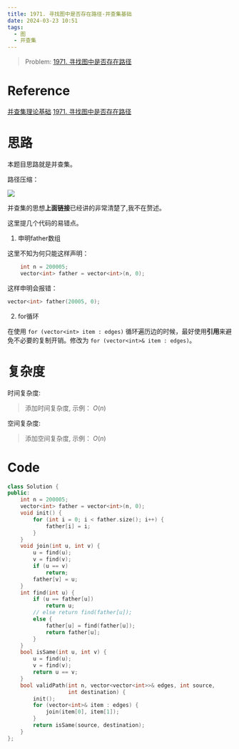 ```yaml
---
title: 1971. 寻找图中是否存在路径-并查集基础
date: 2024-03-23 10:51
tags:
  - 图
  - 并查集
---
```


> Problem: [1971. 寻找图中是否存在路径](https://leetcode.cn/problems/find-if-path-exists-in-graph/description/)


# Reference

[并查集理论基础](https://www.programmercarl.com/%E5%9B%BE%E8%AE%BA%E5%B9%B6%E6%9F%A5%E9%9B%86%E7%90%86%E8%AE%BA%E5%9F%BA%E7%A1%80.html#%E8%83%8C%E6%99%AF)
[1971. 寻找图中是否存在路径](https://www.programmercarl.com/1971.%E5%AF%BB%E6%89%BE%E5%9B%BE%E4%B8%AD%E6%98%AF%E5%90%A6%E5%AD%98%E5%9C%A8%E8%B7%AF%E5%BE%84.html)

# 思路

本题目思路就是并查集。

路径压缩：

![](/images/posts/SmartSelect_20240323_130514_Samsung%20Notes.jpg)

并查集的思想**上面链接**已经讲的非常清楚了,我不在赘述。

这里提几个代码的易错点。

1. 申明father数组

这里不知为何只能这样声明：

```C++
    int n = 200005;
    vector<int> father = vector<int>(n, 0);
```

这样申明会报错：
```C++
vector<int> father(20005, 0);
```
2. for循环

在使用 `for (vector<int> item : edges)` 循环遍历边的时候，最好使用**引用**来避免不必要的复制开销。修改为 `for (vector<int>& item : edges)`。

# 复杂度

时间复杂度:
> 添加时间复杂度, 示例： $O(n)$

空间复杂度:
> 添加空间复杂度, 示例： $O(n)$



# Code
```C++ []
class Solution {
public:
    int n = 200005;
    vector<int> father = vector<int>(n, 0);
    void init() {
        for (int i = 0; i < father.size(); i++) {
            father[i] = i;
        }
    }
    void join(int u, int v) {
        u = find(u);
        v = find(v);
        if (u == v)
            return;
        father[v] = u;
    }
    int find(int u) {
        if (u == father[u])
            return u;
        // else return find(father[u]);
        else {
            father[u] = find(father[u]);
            return father[u];
        }
    }
    bool isSame(int u, int v) {
        u = find(u);
        v = find(v);
        return u == v;
    }
    bool validPath(int n, vector<vector<int>>& edges, int source,
                   int destination) {
        init();
        for (vector<int>& item : edges) {
            join(item[0], item[1]);
        }
        return isSame(source, destination);
    }
};
```
  

